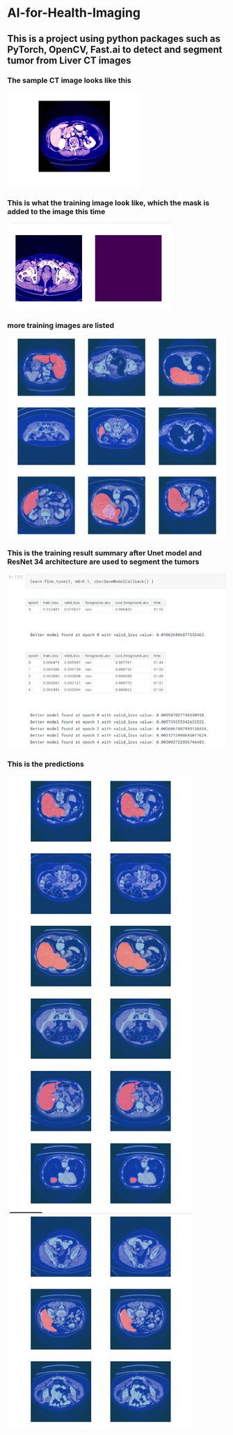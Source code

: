 # AI-for-Health-Imaging
## This is a project using python packages such as PyTorch, OpenCV, Fast.ai to detect and segment tumor from Liver CT images

### The sample CT image looks like this
<img src="https://github.com/Wenhuan2516/AI-for-Health-Imaging/blob/main/Sample.png" alt="health-image">


### This is what the training image look like, which the mask is added to the image this time
<img src="https://github.com/Wenhuan2516/AI-for-Health-Imaging/blob/main/health-image-1.png" alt="health-image">

### more training images are listed
<img src="https://github.com/Wenhuan2516/AI-for-Health-Imaging/blob/main/health-image-2.png" alt="health-image">

### This is the training result summary after Unet model and ResNet 34 architecture are used to segment the tumors
<img src="https://github.com/Wenhuan2516/AI-for-Health-Imaging/blob/main/Unet-Model.png" alt="health-image">

### This is the predictions
<img src="https://github.com/Wenhuan2516/AI-for-Health-Imaging/blob/main/Unet-Model-Result1.png" alt="health-image">
<img src="https://github.com/Wenhuan2516/AI-for-Health-Imaging/blob/main/Unet-Model-Result2.png" alt="health-image">
<img src="https://github.com/Wenhuan2516/AI-for-Health-Imaging/blob/main/Unet-Model-Result3.png" alt="health-image">
